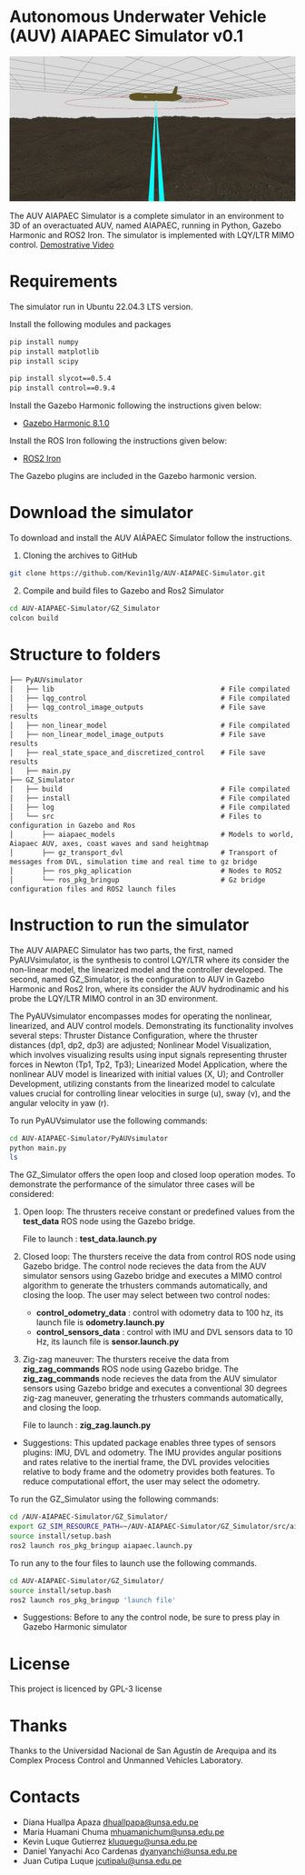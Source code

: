 # Autonomous Underwater Vehicle (AUV) AIAPAEC Simulator v0.1
![AIAPAEC AUV](GZ_Simulator/images/gz_environment.png)

The AUV AIAPAEC Simulator is a complete simulator in an environment to 3D of an overactuated AUV, named AIAPAEC, running in Python, Gazebo Harmonic and ROS2 Iron. The simulator is implemented with LQY/LTR MIMO control.
[Demostrative Video](https://www.youtube.com/watch?v=cu-C-0CWZdo)

# Requirements

The simulator run in Ubuntu 22.04.3 LTS version.

Install the following modules and packages
~~~bash
pip install numpy
pip install matplotlib
pip install scipy 
~~~
~~~bash
pip install slycot==0.5.4
pip install control==0.9.4
~~~

Install the Gazebo Harmonic following the instructions given below: 
* [Gazebo Harmonic 8.1.0](https://gazebosim.org/docs/harmonic/install)

Install the ROS Iron following the instructions given below:
* [ROS2 Iron](https://docs.ros.org/en/iron/index.html)

The Gazebo plugins are included in the Gazebo harmonic version.

# Download the simulator

To download and install the AUV AIÁPAEC Simulator follow the instructions. 

1. Cloning the archives to GitHub

~~~bash
git clone https://github.com/Kevin1lg/AUV-AIAPAEC-Simulator.git
~~~

2. Compile and build files to Gazebo and Ros2 Simulator

~~~bash
cd AUV-AIAPAEC-Simulator/GZ_Simulator
colcon build
~~~

# Structure to folders
    ├── PyAUVsimulator
    │   ├── lib                                         # File compilated
    │   ├── lqg_control                                 # File compilated
    │   ├── lqg_control_image_outputs                   # File save results
    │   ├── non_linear_model                            # File compilated
    │   ├── non_linear_model_image_outputs              # File save results
    │   ├── real_state_space_and_discretized_control    # File save results
    │   ├── main.py  
    ├── GZ_Simulator                                   
    │   ├── build                                       # File compilated
    │   ├── install                                     # File compilated
    │   ├── log                                         # File compilated
    │   └── src                                         # Files to configuration in Gazebo and Ros
    │       ├── aiapaec_models                          # Models to world, Aiapaec AUV, axes, coast waves and sand heightmap
    │       ├── gz_transport_dvl                        # Transport of messages from DVL, simulation time and real time to gz bridge
    │       ├── ros_pkg_aplication                      # Nodes to ROS2
    │       └── ros_pkg_bringup                         # Gz bridge configuration files and ROS2 launch files 
    
# Instruction to run the simulator

The AUV AIAPAEC Simulator has two parts, the first, named PyAUVsimulator, is the synthesis to control LQY/LTR where its consider the non-linear model, the linearized model and the controller developed. The second, named GZ_Simulator, is the configuration to AUV in Gazebo Harmonic and Ros2 Iron, where its consider the AUV hydrodinamic and his probe the LQY/LTR MIMO control in an 3D environment.

The PyAUVsimulator encompasses modes for operating the nonlinear, linearized, and AUV control models. Demonstrating its functionality involves several steps: Thruster Distance Configuration, where the thruster distances (dp1, dp2, dp3) are adjusted; Nonlinear Model Visualization, which involves visualizing results using input signals representing thruster forces in Newton (Tp1, Tp2, Tp3); Linearized Model Application, where the nonlinear AUV model is linearized with initial values (X, U); and Controller Development, utilizing constants from the linearized model to calculate values crucial for controlling linear velocities in surge (u), sway (v), and the angular velocity in yaw (r).

To run PyAUVsimulator use the following commands:
~~~bash
cd AUV-AIAPAEC-Simulator/PyAUVsimulator
python main.py
ls
~~~

The GZ_Simulator offers the open loop and closed loop operation modes. To demonstrate the performance of the simulator three cases will be considered:

1. Open loop: The thrusters receive constant or predefined values from the **test_data** ROS node using the Gazebo bridge.

    File to launch : **test_data.launch.py**

2. Closed loop: The thursters receive the data from control ROS node using Gazebo bridge. The control node recieves the data from the AUV simulator sensors using Gazebo bridge and executes a MIMO control algorithm to generate the trhusters commands automatically, and closing the loop. The user may select between two control nodes:

    - **control_odometry_data** : control with odometry data to 100 hz, its launch file is **odometry.launch.py**
    - **control_sensors_data** : control with IMU and DVL sensors data to 10 Hz, its launch file is **sensor.launch.py**

3. Zig-zag maneuver: The thursters receive the data from **zig_zag_commands** ROS node using Gazebo bridge. The **zig_zag_commands** node recieves the data from the AUV simulator sensors using Gazebo bridge and executes a conventional 30 degrees zig-zag maneuver, generating the trhusters commands automatically, and closing the loop. 
    
    File to launch : **zig_zag.launch.py**

* Suggestions: This updated package enables three types of sensors plugins: IMU, DVL and odometry. The IMU provides angular positions and rates relative to the inertial frame, the DVL provides velocities relative to body frame and the odometry provides both features. To reduce computational effort, the user may select the odometry. 

To run the GZ_Simulator using the following commands:

~~~bash
cd /AUV-AIAPAEC-Simulator/GZ_Simulator/
export GZ_SIM_RESOURCE_PATH=~/AUV-AIAPAEC-Simulator/GZ_Simulator/src/aiapaec_models/models:~/AUV-AIAPAEC-Simulator/GZ_Simulator/ws/src/aiapaec_models/worlds
source install/setup.bash
ros2 launch ros_pkg_bringup aiapaec.launch.py
~~~

To run any to the four files to launch use the following commands.
~~~bash
cd AUV-AIAPAEC-Simulator/GZ_Simulator/
source install/setup.bash
ros2 launch ros_pkg_bringup 'launch file'
~~~

* Suggestions: Before to any the control node, be sure to press play in Gazebo Harmonic simulator

# License

This project is licenced by GPL-3 license

# Thanks

Thanks to the Universidad Nacional de San Agustín de Arequipa and its Complex Process Control and Unmanned Vehicles Laboratory.

# Contacts
- Diana Huallpa Apaza dhuallpapa@unsa.edu.pe
- Maria Huamani Chuma mhuamanichum@unsa.edu.pe
- Kevin Luque Gutierrez kluquegu@unsa.edu.pe
- Daniel Yanyachi Aco Cardenas dyanyanchi@unsa.edu.pe
- Juan Cutipa Luque jcutipalu@unsa.edu.pe

